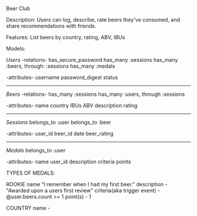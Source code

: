 Beer Club

Description: Users can log, describe, rate beers they've consumed, and share
recommendations with friends.

Features:
List beers by country, rating, ABV, IBUs


Models:

*Users*
-relations-
has_secure_password
has_many :sessions
has_many :beers, through: :sessions
has_many :medals

-attributes-
username
password_digest
status

*******************************************************************************

*Beers*
-relations-
has_many :sessions
has_many :users, through :sessions

-attributes-
name
country
IBUs
ABV
description
rating

*******************************************************************************

*Sessions*
belongs_to :user
belongs_to :beer

-attributes-
user_id
beer_id
date
beer_rating

*******************************************************************************

*Medals*
belongs_to :user

-attributes-
name
user_id
description
criteria
points

TYPES OF MEDALS:

ROOKIE
name "I remember when I had my first beer."
description - "Awarded upon a users first review"
criteria(aka trigger event) - @user.beers.count >= 1
point(s) - 1

COUNTRY
name -
